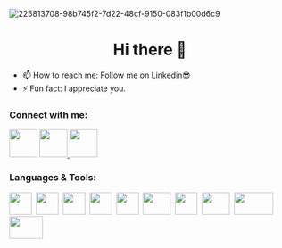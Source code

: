 ![225813708-98b745f2-7d22-48cf-9150-083f1b00d6c9](https://github.com/Slegendz/Slegendz/assets/108775767/1ae34827-ddd6-4066-9d0c-fa450ed2cb96)

<h1 align = "center"> Hi there 👋 </h1>


- 📫 How to reach me: Follow me on Linkedin😎
- ⚡ Fun fact: I appreciate you.


<h3> Connect with me: </h3>
<p float="left">
  <a href = "https://www.linkedin.com/in/sachin-negi-458a44210/"> <img width = "50" height = "50" src ="https://user-images.githubusercontent.com/74038190/235294012-0a55e343-37ad-4b0f-924f-c8431d9d2483.gif"></a>   
  <a href = "[https://www.linkedin.com/in/sachin-negi-458a44210/](https://leetcode.com/Slegendz/)"> <img width = "50" height = "50" src="https://i.pinimg.com/originals/73/e1/54/73e15422011e763ea9b303a7738e71a3.gif"</a>  
  <a href = "discordapp.com/users/811264112637247519"> <img width = "50" height = "50" src ="https://user-images.githubusercontent.com/74038190/235294015-47144047-25ab-417c-af1b-6746820a20ff.gif"></a>
</p>

<h3> Languages & Tools: </h3>

<p float = "left>
 <img width = "40" height = "40" src ="https://raw.githubusercontent.com/isocpp/logos/master/cpp_logo.png">
 <img width = "40" height = "40" src ="https://raw.githubusercontent.com/isocpp/logos/master/cpp_logo.png">&nbsp;
 <img width = "40" height = "40" src ="https://upload.wikimedia.org/wikipedia/commons/thumb/1/18/C_Programming_Language.svg/1200px-C_Programming_Language.svg.png">&nbsp;
 <img width = "40" height = "40" src ="https://images.vexels.com/media/users/3/166383/isolated/preview/6024bc5746d7436c727825dc4fc23c22-html-programming-language-icon.png">&nbsp;
 <img width = "40" height = "40" src ="https://upload.wikimedia.org/wikipedia/commons/thumb/6/62/CSS3_logo.svg/800px-CSS3_logo.svg.png">&nbsp;
 <img width = "40" height = "40" src ="https://ellipsiseducation.com/wp-content/uploads/2023/03/javascript.png">&nbsp;
 <img width = "50" height = "40" src ="https://upload.wikimedia.org/wikipedia/commons/thumb/b/b2/Bootstrap_logo.svg/2560px-Bootstrap_logo.svg.png">&nbsp;
 <img width = "40" height = "40" src ="https://upload.wikimedia.org/wikipedia/commons/thumb/c/c3/Python-logo-notext.svg/1869px-Python-logo-notext.svg.png">&nbsp;
 <img width = "50" height = "40" src ="https://upload.wikimedia.org/wikipedia/commons/thumb/a/a7/React-icon.svg/2300px-React-icon.svg.png">&nbsp;
 <img width = "70" height = "40" src ="https://cdn.pixabay.com/photo/2015/04/23/17/41/node-js-736399_1280.png">&nbsp;
 <img width = "60" height = "40" src ="https://upload.wikimedia.org/wikipedia/commons/thumb/9/96/Sass_Logo_Color.svg/1200px-Sass_Logo_Color.svg.png">&nbsp;
</p>
 

